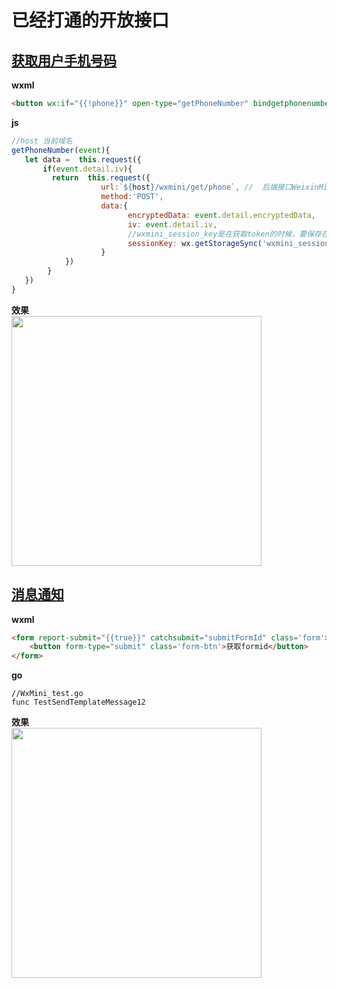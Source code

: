 # 已经打通的开放接口

## [获取用户手机号码](https://developers.weixin.qq.com/miniprogram/dev/framework/open-ability/getPhoneNumber.html)

**wxml** 

```html
<button wx:if="{{!phone}}" open-type="getPhoneNumber" bindgetphonenumber="getPhoneNumber"> 获取手机号码</button>
```
**js**

```js
//host 当前域名
getPhoneNumber(event){
   let data =  this.request({
       if(event.detail.iv){
         return  this.request({
                    url:`${host}/wxmini/get/phone`, //  后端接口WeixinMini.go 下面的 app.Post("/wxmini/get/phone"
                    method:'POST',
                    data:{
                          encryptedData: event.detail.encryptedData,
                          iv: event.detail.iv,
                          //wxmini_session_key是在获取token的时候，要保存在本地
                          sessionKey: wx.getStorageSync('wxmini_session_key')
                    }
            })
        }
   })
}
```
**效果**
<img src="https://iqidao.oss-cn-shanghai.aliyuncs.com/static_resources/docs/WX20190227-124008%402x.png" width="400" hegiht="400" style="display:block"/>

## [消息通知](https://developers.weixin.qq.com/miniprogram/dev/framework/open-ability/template-message.html)

**wxml**

```html
<form report-submit="{{true}}" catchsubmit="submitFormId" class='form'>
    <button form-type="submit" class='form-btn'>获取formid</button>
</form>
```
**go**
```golang
//WxMini_test.go
func TestSendTemplateMessage12
```

**效果**
<img src="https://iqidao.oss-cn-shanghai.aliyuncs.com/static_resources/docs/WX20190227-124731%402x.png" width="400" hegiht="400" style="display:block"/>

